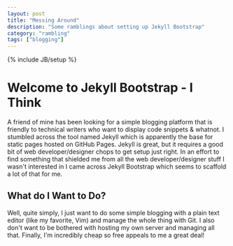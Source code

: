 ```yaml
---
layout: post
title: "Messing Around"
description: "Some ramblings about setting up Jekyll Bootstrap"
category: "rambling"
tags: ["blogging"]
---
```

{% include JB/setup %}
# Welcome to Jekyll Bootstrap - I Think
A friend of mine has been looking for a simple blogging platform that is friendly to technical writers who want to display code snippets & whatnot.  I stumbled across the tool named Jekyll which is apparently the base for static pages hosted on GitHub Pages.  Jekyll is great, but it requires a good bit of web developer/designer chops to get setup just right.  In an effort to find something that shielded me from all the web developer/designer stuff I wasn't interested in I came across Jekyll Bootstrap which seems to scaffold a lot of that for me.

## What do I Want to Do?
Well, quite simply, I just want to do some simple blogging with a plain text editor (like my favorite, Vim) and manage the whole thing with Git.  I also don't want to be bothered with hosting my own server and managing all that.  Finally, I'm incredibly cheap so free appeals to me a great deal!

